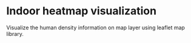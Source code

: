 # Indoor heatmap visualization
Visualize the human density information on map layer using leaflet map library.
